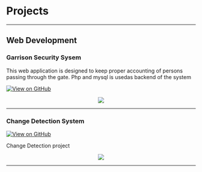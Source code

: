 # Projects
---
## Web Development

### Garrison Security Sysem

This web application is designed to keep proper accounting of persons passing through the gate. Php and mysql is usedas backend of the system

[![View on GitHub](https://img.shields.io/badge/GitHub-View_on_GitHub-blue?logo=GitHub)](https://github.com/jagdishlamba/secutity_system)

<center><img src="images/fraud_detection.jpg"/></center>

---
### Change Detection System

[![View on GitHub](https://img.shields.io/badge/GitHub-View_on_GitHub-blue?logo=GitHub)](https://github.com/jagdishlamba/change-detection)

Change Detection project

<center><img src="images/financial_modeling.jpg"/></center>

---



